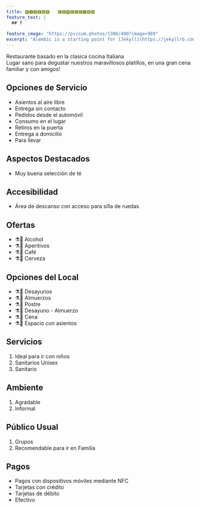 ```yaml
---
title: 🅿🅸🆉🆉🅰🆂   🅲🅰🅿🆄🅲🅲🅸🅽🅾
feature_text: |
  ## f
  
feature_image: "https://picsum.photos/1300/400?image=989"
excerpt: "Alembic is a starting point for [Jekyll](https://jekyllrb.com/) projects. Rather than starting from scratch, this boilerplate is designed to get the ball rolling immediately. Install it, configure it, tweak it, push it."
---
```


Restaurante basado en la clasica cocina Italiana                                                                                          
Lugar sano para degustar nuestros maravillosos platillos, en una gran cena familiar y con amigos!







## Opciones de Servicio

- Asientos al aire libre
- Entrega sin contacto
- Pedidos desde el automóvil
- Consumo en el lugar
- Retiros en la puerta
- Entrega a domicilio
- Para llevar


## Aspectos Destacados

- Muy buena selección de té


## Accesibilidad

- Área de descanso con acceso para silla de ruedas


## Ofertas

- ⚗️🍨 Alcohol
- ⚗️🌲 Aperitivos
- ⚗️💠 Café
- ⚗️🚀 Cerveza
 

## Opciones del Local

- ⚗️🍨 Desayunos
- ⚗️🌲 Almuerzos
- ⚗️💠 Postre
- ⚗️🚀 Desayuno - Almuerzo
- ⚗️🌲 Cena
- ⚗️💠 Espacio con asientos


## Servicios

1. Ideal para ir con niños
2. Sanitarios Unisex
3. Sanitario


## Ambiente

1. Agradable
2. Informal


## Público Usual

1. Grupos
2. Recomendable para ir en Familia


## Pagos

- Pagos con dispositivos móviles mediante NFC
- Tarjetas con crédito
- Tarjetas de débito
- Efectivo

